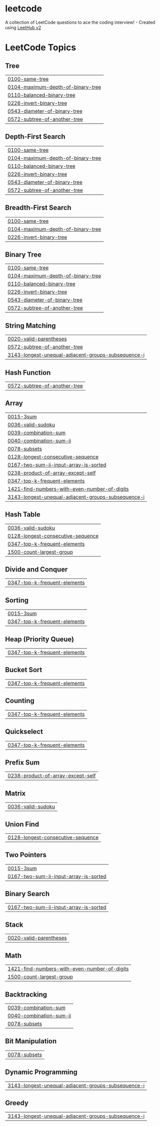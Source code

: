 # leetcode
A collection of LeetCode questions to ace the coding interview! - Created using [LeetHub v2](https://github.com/arunbhardwaj/LeetHub-2.0)

<!---LeetCode Topics Start-->
# LeetCode Topics
## Tree
|  |
| ------- |
| [0100-same-tree](https://github.com/ardhiqii/leetcode/tree/master/0100-same-tree) |
| [0104-maximum-depth-of-binary-tree](https://github.com/ardhiqii/leetcode/tree/master/0104-maximum-depth-of-binary-tree) |
| [0110-balanced-binary-tree](https://github.com/ardhiqii/leetcode/tree/master/0110-balanced-binary-tree) |
| [0226-invert-binary-tree](https://github.com/ardhiqii/leetcode/tree/master/0226-invert-binary-tree) |
| [0543-diameter-of-binary-tree](https://github.com/ardhiqii/leetcode/tree/master/0543-diameter-of-binary-tree) |
| [0572-subtree-of-another-tree](https://github.com/ardhiqii/leetcode/tree/master/0572-subtree-of-another-tree) |
## Depth-First Search
|  |
| ------- |
| [0100-same-tree](https://github.com/ardhiqii/leetcode/tree/master/0100-same-tree) |
| [0104-maximum-depth-of-binary-tree](https://github.com/ardhiqii/leetcode/tree/master/0104-maximum-depth-of-binary-tree) |
| [0110-balanced-binary-tree](https://github.com/ardhiqii/leetcode/tree/master/0110-balanced-binary-tree) |
| [0226-invert-binary-tree](https://github.com/ardhiqii/leetcode/tree/master/0226-invert-binary-tree) |
| [0543-diameter-of-binary-tree](https://github.com/ardhiqii/leetcode/tree/master/0543-diameter-of-binary-tree) |
| [0572-subtree-of-another-tree](https://github.com/ardhiqii/leetcode/tree/master/0572-subtree-of-another-tree) |
## Breadth-First Search
|  |
| ------- |
| [0100-same-tree](https://github.com/ardhiqii/leetcode/tree/master/0100-same-tree) |
| [0104-maximum-depth-of-binary-tree](https://github.com/ardhiqii/leetcode/tree/master/0104-maximum-depth-of-binary-tree) |
| [0226-invert-binary-tree](https://github.com/ardhiqii/leetcode/tree/master/0226-invert-binary-tree) |
## Binary Tree
|  |
| ------- |
| [0100-same-tree](https://github.com/ardhiqii/leetcode/tree/master/0100-same-tree) |
| [0104-maximum-depth-of-binary-tree](https://github.com/ardhiqii/leetcode/tree/master/0104-maximum-depth-of-binary-tree) |
| [0110-balanced-binary-tree](https://github.com/ardhiqii/leetcode/tree/master/0110-balanced-binary-tree) |
| [0226-invert-binary-tree](https://github.com/ardhiqii/leetcode/tree/master/0226-invert-binary-tree) |
| [0543-diameter-of-binary-tree](https://github.com/ardhiqii/leetcode/tree/master/0543-diameter-of-binary-tree) |
| [0572-subtree-of-another-tree](https://github.com/ardhiqii/leetcode/tree/master/0572-subtree-of-another-tree) |
## String Matching
|  |
| ------- |
| [0020-valid-parentheses](https://github.com/ardhiqii/leetcode/tree/master/0020-valid-parentheses) |
| [0572-subtree-of-another-tree](https://github.com/ardhiqii/leetcode/tree/master/0572-subtree-of-another-tree) |
| [3143-longest-unequal-adjacent-groups-subsequence-i](https://github.com/ardhiqii/leetcode/tree/master/3143-longest-unequal-adjacent-groups-subsequence-i) |
## Hash Function
|  |
| ------- |
| [0572-subtree-of-another-tree](https://github.com/ardhiqii/leetcode/tree/master/0572-subtree-of-another-tree) |
## Array
|  |
| ------- |
| [0015-3sum](https://github.com/ardhiqii/leetcode/tree/master/0015-3sum) |
| [0036-valid-sudoku](https://github.com/ardhiqii/leetcode/tree/master/0036-valid-sudoku) |
| [0039-combination-sum](https://github.com/ardhiqii/leetcode/tree/master/0039-combination-sum) |
| [0040-combination-sum-ii](https://github.com/ardhiqii/leetcode/tree/master/0040-combination-sum-ii) |
| [0078-subsets](https://github.com/ardhiqii/leetcode/tree/master/0078-subsets) |
| [0128-longest-consecutive-sequence](https://github.com/ardhiqii/leetcode/tree/master/0128-longest-consecutive-sequence) |
| [0167-two-sum-ii-input-array-is-sorted](https://github.com/ardhiqii/leetcode/tree/master/0167-two-sum-ii-input-array-is-sorted) |
| [0238-product-of-array-except-self](https://github.com/ardhiqii/leetcode/tree/master/0238-product-of-array-except-self) |
| [0347-top-k-frequent-elements](https://github.com/ardhiqii/leetcode/tree/master/0347-top-k-frequent-elements) |
| [1421-find-numbers-with-even-number-of-digits](https://github.com/ardhiqii/leetcode/tree/master/1421-find-numbers-with-even-number-of-digits) |
| [3143-longest-unequal-adjacent-groups-subsequence-i](https://github.com/ardhiqii/leetcode/tree/master/3143-longest-unequal-adjacent-groups-subsequence-i) |
## Hash Table
|  |
| ------- |
| [0036-valid-sudoku](https://github.com/ardhiqii/leetcode/tree/master/0036-valid-sudoku) |
| [0128-longest-consecutive-sequence](https://github.com/ardhiqii/leetcode/tree/master/0128-longest-consecutive-sequence) |
| [0347-top-k-frequent-elements](https://github.com/ardhiqii/leetcode/tree/master/0347-top-k-frequent-elements) |
| [1500-count-largest-group](https://github.com/ardhiqii/leetcode/tree/master/1500-count-largest-group) |
## Divide and Conquer
|  |
| ------- |
| [0347-top-k-frequent-elements](https://github.com/ardhiqii/leetcode/tree/master/0347-top-k-frequent-elements) |
## Sorting
|  |
| ------- |
| [0015-3sum](https://github.com/ardhiqii/leetcode/tree/master/0015-3sum) |
| [0347-top-k-frequent-elements](https://github.com/ardhiqii/leetcode/tree/master/0347-top-k-frequent-elements) |
## Heap (Priority Queue)
|  |
| ------- |
| [0347-top-k-frequent-elements](https://github.com/ardhiqii/leetcode/tree/master/0347-top-k-frequent-elements) |
## Bucket Sort
|  |
| ------- |
| [0347-top-k-frequent-elements](https://github.com/ardhiqii/leetcode/tree/master/0347-top-k-frequent-elements) |
## Counting
|  |
| ------- |
| [0347-top-k-frequent-elements](https://github.com/ardhiqii/leetcode/tree/master/0347-top-k-frequent-elements) |
## Quickselect
|  |
| ------- |
| [0347-top-k-frequent-elements](https://github.com/ardhiqii/leetcode/tree/master/0347-top-k-frequent-elements) |
## Prefix Sum
|  |
| ------- |
| [0238-product-of-array-except-self](https://github.com/ardhiqii/leetcode/tree/master/0238-product-of-array-except-self) |
## Matrix
|  |
| ------- |
| [0036-valid-sudoku](https://github.com/ardhiqii/leetcode/tree/master/0036-valid-sudoku) |
## Union Find
|  |
| ------- |
| [0128-longest-consecutive-sequence](https://github.com/ardhiqii/leetcode/tree/master/0128-longest-consecutive-sequence) |
## Two Pointers
|  |
| ------- |
| [0015-3sum](https://github.com/ardhiqii/leetcode/tree/master/0015-3sum) |
| [0167-two-sum-ii-input-array-is-sorted](https://github.com/ardhiqii/leetcode/tree/master/0167-two-sum-ii-input-array-is-sorted) |
## Binary Search
|  |
| ------- |
| [0167-two-sum-ii-input-array-is-sorted](https://github.com/ardhiqii/leetcode/tree/master/0167-two-sum-ii-input-array-is-sorted) |
## Stack
|  |
| ------- |
| [0020-valid-parentheses](https://github.com/ardhiqii/leetcode/tree/master/0020-valid-parentheses) |
## Math
|  |
| ------- |
| [1421-find-numbers-with-even-number-of-digits](https://github.com/ardhiqii/leetcode/tree/master/1421-find-numbers-with-even-number-of-digits) |
| [1500-count-largest-group](https://github.com/ardhiqii/leetcode/tree/master/1500-count-largest-group) |
## Backtracking
|  |
| ------- |
| [0039-combination-sum](https://github.com/ardhiqii/leetcode/tree/master/0039-combination-sum) |
| [0040-combination-sum-ii](https://github.com/ardhiqii/leetcode/tree/master/0040-combination-sum-ii) |
| [0078-subsets](https://github.com/ardhiqii/leetcode/tree/master/0078-subsets) |
## Bit Manipulation
|  |
| ------- |
| [0078-subsets](https://github.com/ardhiqii/leetcode/tree/master/0078-subsets) |
## Dynamic Programming
|  |
| ------- |
| [3143-longest-unequal-adjacent-groups-subsequence-i](https://github.com/ardhiqii/leetcode/tree/master/3143-longest-unequal-adjacent-groups-subsequence-i) |
## Greedy
|  |
| ------- |
| [3143-longest-unequal-adjacent-groups-subsequence-i](https://github.com/ardhiqii/leetcode/tree/master/3143-longest-unequal-adjacent-groups-subsequence-i) |
<!---LeetCode Topics End-->